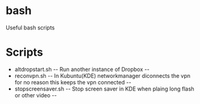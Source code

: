 bash
====

Useful bash scripts

Scripts
====
* altdropstart.sh -- Run another instance of Dropbox --
* reconvpn.sh -- In Kubuntu(KDE) networkmanager diconnects the vpn for no reason this keeps the vpn connected --
* stopscreensaver.sh -- Stop screen saver in KDE when plaing long flash or other video --
